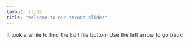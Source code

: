 ```yaml
---
layout: slide
title: "Welcome to our second slide!"
---
```

It took a while to find the Edit file button!
Use the left arrow to go back!
